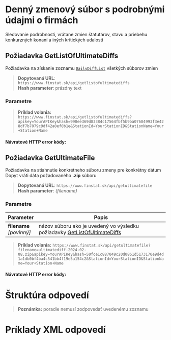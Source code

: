 # Denný zmenový súbor s podrobnými údajmi o firmách
Sledovanie podrobností, vrátane zmien štatutárov, stavu a priebehu konkurzných konaní a iných kritických udalostí

## Požiadavka GetListOfUltimateDiffs
Požiadavka na získanie zoznamu [`DailyDiffList`](#DailyDiffList) všetkých súborov zmien

> **Dopytovaná URL**: ```https://www.finstat.sk/api/getlistofultimatediffs```<br />
> **Hash parameter**: prázdny text

### Parametre
[](../../../common/parameters/parameters-sk.md ':include')

> **Príklad volania:** ```https://www.finstat.sk/api/getlistofultimatediffs?apikey=YourAPIKey&hash=990ee369d83384c17564fbf5b9ba07684993f3e428df7b7079c9df42a0ef0b1e&StationId=YourStationID&StationName=Your+Station+Name```

#### Návratové HTTP error kódy:
[](../../../common/http/errorcodes-sk.md ':include')

## Požiadavka GetUltimateFile
Požiadavka na stiahnutie konkrétneho súboru zmeny pre konkrétny dátum
Dopyt vráti dáta požadovaného **.zip** súboru

> **Dopytovaná URL**: ```https://www.finstat.sk/api/getultimatefile```<br />
> **Hash parameter**: *{filename}*

### Parametre
| Parameter | Popis |
| ----------- | ----------- |
| **filename**<br />*[povinný]*| názov súboru ako je uvedený vo výsledku požiadavky [GetListOfUltimateDiffs](#požiadavka-getlistofultimatediffs) |

[](../../../common/parameters/parameters-sk.md ':include')

> **Príklad volania:** ```https://www.finstat.sk/api/getultimatefile?filename=ultimatediff-2024-02-08.zip&apikey=YourAPIKey&hash=50fce1c887049c20d0861d5173170e9d4d1a1db0bf4ba4c541bb4f19e5a154c2&StationId=YourStationID&StationName=Your+Station+Name```

#### Návratové HTTP error kódy:
[](../../../common/http/errorcodes-sk-file.md ':include')

[](../../../common/http/errorcodes-sk.md ':include')

# Štruktúra odpovedí
[](../../../common/responses/diff-sk.md ':include')

[](../../../common/responses/dailydiff-sk.md ':include')

[](../../../common/responses/extendeddiff-sk.md ':include')

[](../../../common/responses/ultimatediff-sk.md ':include')

[](../../../common/responses/extendeddiffother-sk.md ':include')

[](../../../common/responses/ultimatediffother-sk.md ':include')

> **Poznámka:** poradie nemusí zodpovedať uvedenému zoznamu

# Príklady XML odpovedí
[](../../../common/examples/diff-ultimate.md ':include')